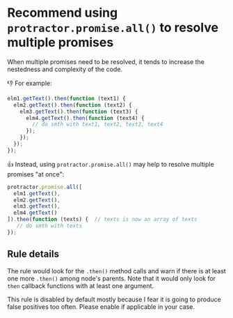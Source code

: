 # Recommend using `protractor.promise.all()` to resolve multiple promises 

When multiple promises need to be resolved, it tends to increase the nestedness and complexity of the code. 

:thumbsdown: For example:

```js
elm1.getText().then(function (text1) {
  elm2.getText().then(function (text2) {
    elm3.getText().then(function (text3) {
      elm4.getText().then(function (text4) {
        // do smth with text1, text2, text3, text4
      });
    });
  });
});
```

:thumbsup: Instead, using `protractor.promise.all()` may help to resolve multiple promises "at once":

```js
protractor.promise.all([
  elm1.getText(),
  elm2.getText(),
  elm3.getText(),
  elm4.getText()
]).then(function (texts) {  // texts is now an array of texts
   // do smth with texts
});
```

## Rule details

The rule would look for the `.then()` method calls and warn if there is at least one more `.then()` among node's parents. 
Note that it would only look for `then` callback functions with at least one argument.

This rule is disabled by default mostly because I fear it is going to produce false positives too often. 
Please enable if applicable in your case.
